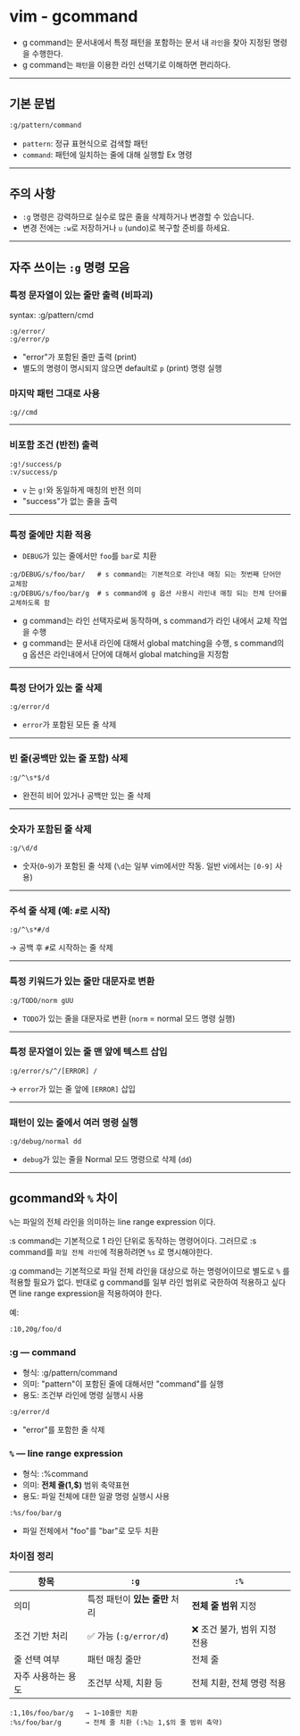 # vim - gcommand

* g command는 문서내에서 특정 패턴을 포함하는 문서 내 `라인`을 찾아 지정된 명령을 수행한다.
* g command는 `패턴`을 이용한 라인 선택기로 이해하면 편리하다.

---

## 기본 문법

```bash
:g/pattern/command
```

* `pattern`: 정규 표현식으로 검색할 패턴
* `command`: 패턴에 일치하는 줄에 대해 실행할 Ex 명령

---

## 주의 사항

* `:g` 명령은 강력하므로 실수로 많은 줄을 삭제하거나 변경할 수 있습니다.
* 변경 전에는 `:w`로 저장하거나 `u` (undo)로 복구할 준비를 하세요.

---

## 자주 쓰이는 `:g` 명령 모음

### 특정 문자열이 있는 줄만 출력 (비파괴)

syntax: :g/pattern/cmd

```vim
:g/error/
:g/error/p
```

* "error"가 포함된 줄만 출력 (print)
* 별도의 명령이 명시되지 않으면 default로 `p` (print) 명령 실행

### 마지막 패턴 그대로 사용

```vim
:g//cmd
```

---

### 비포함 조건 (반전) 출력

```vim
:g!/success/p
:v/success/p
```

* `v` 는 `g!`와 동일하게 매칭의 반전 의미
* "success"가 없는 줄을 출력

---

### 특정 줄에만 치환 적용

* `DEBUG`가 있는 줄에서만 `foo`를 `bar`로 치환

```vim
:g/DEBUG/s/foo/bar/   # s command는 기본적으로 라인내 매칭 되는 첫번째 단어만 교체함
:g/DEBUG/s/foo/bar/g  # s command에 g 옵션 사용시 라인내 매칭 되는 전체 단어를 교체하도록 함
```

* g command는 라인 선택자로써 동작하며, s command가 라인 내에서 교체 작업을 수행
* g command는 문서내 라인에 대해서 global matching을 수행, s command의 g 옵션은 라인내에서 단어에 대해서 global matching을 지정함

---

### 특정 단어가 있는 줄 삭제

```vim
:g/error/d
```

* `error`가 포함된 모든 줄 삭제

---

### 빈 줄(공백만 있는 줄 포함) 삭제

```vim
:g/^\s*$/d
```

* 완전히 비어 있거나 공백만 있는 줄 삭제

---

### 숫자가 포함된 줄 삭제

```vim
:g/\d/d
```

* 숫자(`0~9`)가 포함된 줄 삭제 (`\d`는 일부 vim에서만 작동. 일반 vi에서는 `[0-9]` 사용)

---

### 주석 줄 삭제 (예: `#`로 시작)

```vim
:g/^\s*#/d
```

→ 공백 후 `#`로 시작하는 줄 삭제

---

### 특정 키워드가 있는 줄만 대문자로 변환

```vim
:g/TODO/norm gUU
```

* `TODO`가 있는 줄을 대문자로 변환 (`norm` = normal 모드 명령 실행)

---

### 특정 문자열이 있는 줄 맨 앞에 텍스트 삽입

```vim
:g/error/s/^/[ERROR] /
```

→ `error`가 있는 줄 앞에 `[ERROR]` 삽입

---

### 패턴이 있는 줄에서 여러 명령 실행

```vim
:g/debug/normal dd
```

* `debug`가 있는 줄을 Normal 모드 명령으로 삭제 (`dd`)

---

## gcommand와 `%` 차이

`%`는 파일의 전체 라인을 의미하는 line range expression 이다.

:s command는 기본적으로 1 라인 단위로 동작하는 명령어이다.
그러므로 :s command를 `파일 전체 라인`에 적용하려면 `%s` 로 명시해야한다.

:g command는 기본적으로 파일 전체 라인을 대상으로 하는 명령어이므로 별도로 `%` 를 적용할 필요가 없다.
반대로 g command를 일부 라인 범위로 국한하여 적용하고 싶다면 line range expression을 적용하여야 한다.

예:

```bash
:10,20g/foo/d
```

### :g — command

* 형식: :g/pattern/command
* 의미: "pattern"이 포함된 줄에 대해서만 "command"를 실행
* 용도: 조건부 라인에 명령 실행시 사용

```vim
:g/error/d
```

* "error"를 포함한 줄 삭제

### `%` — line range expression

* 형식: :%command
* 의미: **전체 줄(1,$)** 범위 축약표현
* 용도: 파일 전체에 대한 일괄 명령 실행시 사용

```vim
:%s/foo/bar/g
```

* 파일 전체에서 "foo"를 "bar"로 모두 치환

### 차이점 정리

| 항목         | `:g`                | `:%`              |
| ---------- | ------------------- | ----------------- |
| 의미         | 특정 패턴이 **있는 줄만** 처리 | **전체 줄 범위** 지정    |
| 조건 기반 처리   | ✅ 가능 (`:g/error/d`) | ❌ 조건 불가, 범위 지정 전용 |
| 줄 선택 여부    | 패턴 매칭 줄만            | 전체 줄              |
| 자주 사용하는 용도 | 조건부 삭제, 치환 등        | 전체 치환, 전체 명령 적용   |

```vim
:1,10s/foo/bar/g   → 1~10줄만 치환
:%s/foo/bar/g      → 전체 줄 치환 (:%는 1,$의 줄 범위 축약)
```
